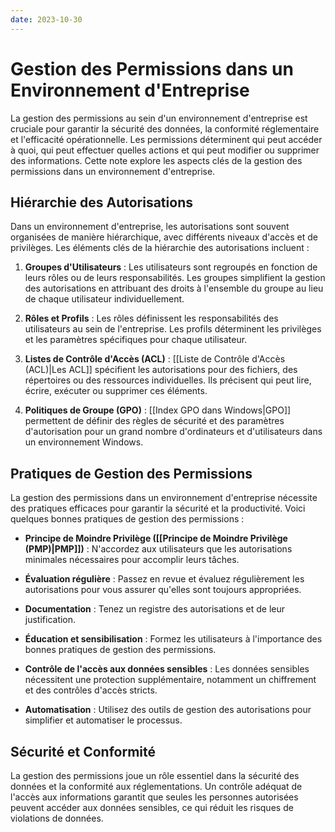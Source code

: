 ```yaml
---
date: 2023-10-30
---
```

# Gestion des Permissions dans un Environnement d'Entreprise

La gestion des permissions au sein d'un environnement d'entreprise est cruciale pour garantir la sécurité des données, la conformité réglementaire et l'efficacité opérationnelle. Les permissions déterminent qui peut accéder à quoi, qui peut effectuer quelles actions et qui peut modifier ou supprimer des informations. Cette note explore les aspects clés de la gestion des permissions dans un environnement d'entreprise.

## Hiérarchie des Autorisations

Dans un environnement d'entreprise, les autorisations sont souvent organisées de manière hiérarchique, avec différents niveaux d'accès et de privilèges. Les éléments clés de la hiérarchie des autorisations incluent :

1. **Groupes d'Utilisateurs** : Les utilisateurs sont regroupés en fonction de leurs rôles ou de leurs responsabilités. Les groupes simplifient la gestion des autorisations en attribuant des droits à l'ensemble du groupe au lieu de chaque utilisateur individuellement.

2. **Rôles et Profils** : Les rôles définissent les responsabilités des utilisateurs au sein de l'entreprise. Les profils déterminent les privilèges et les paramètres spécifiques pour chaque utilisateur.

3. **Listes de Contrôle d'Accès (ACL)** : [[Liste de Contrôle d'Accès (ACL)|Les ACL]] spécifient les autorisations pour des fichiers, des répertoires ou des ressources individuelles. Ils précisent qui peut lire, écrire, exécuter ou supprimer ces éléments.

4. **Politiques de Groupe (GPO)** : [[Index GPO dans Windows|GPO]] permettent de définir des règles de sécurité et des paramètres d'autorisation pour un grand nombre d'ordinateurs et d'utilisateurs dans un environnement Windows.

## Pratiques de Gestion des Permissions

La gestion des permissions dans un environnement d'entreprise nécessite des pratiques efficaces pour garantir la sécurité et la productivité. Voici quelques bonnes pratiques de gestion des permissions :

- **Principe de Moindre Privilège ([[Principe de Moindre Privilège (PMP)|PMP]])** : N'accordez aux utilisateurs que les autorisations minimales nécessaires pour accomplir leurs tâches.

- **Évaluation régulière** : Passez en revue et évaluez régulièrement les autorisations pour vous assurer qu'elles sont toujours appropriées.

- **Documentation** : Tenez un registre des autorisations et de leur justification.

- **Éducation et sensibilisation** : Formez les utilisateurs à l'importance des bonnes pratiques de gestion des permissions.

- **Contrôle de l'accès aux données sensibles** : Les données sensibles nécessitent une protection supplémentaire, notamment un chiffrement et des contrôles d'accès stricts.

- **Automatisation** : Utilisez des outils de gestion des autorisations pour simplifier et automatiser le processus.

## Sécurité et Conformité

La gestion des permissions joue un rôle essentiel dans la sécurité des données et la conformité aux réglementations. Un contrôle adéquat de l'accès aux informations garantit que seules les personnes autorisées peuvent accéder aux données sensibles, ce qui réduit les risques de violations de données.

